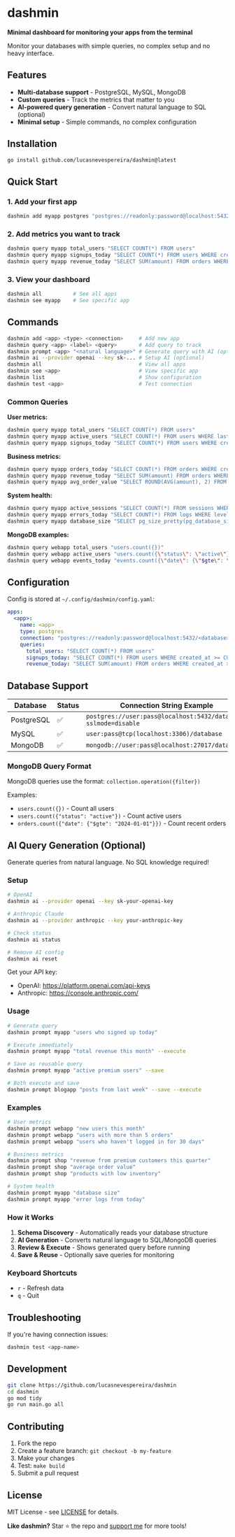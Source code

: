 # dashmin

**Minimal dashboard for monitoring your apps from the terminal**

Monitor your databases with simple queries, no complex setup and no heavy interface.

## Features

- **Multi-database support** - PostgreSQL, MySQL, MongoDB
- **Custom queries** - Track the metrics that matter to you
- **AI-powered query generation** - Convert natural language to SQL (optional)
- **Minimal setup** - Simple commands, no complex configuration

## Installation

```bash
go install github.com/lucasnevespereira/dashmin@latest
```

## Quick Start

### 1. Add your first app
```bash
dashmin add myapp postgres "postgres://readonly:password@localhost:5432/myapp_prod?sslmode=disable"
```

### 2. Add metrics you want to track
```bash
dashmin query myapp total_users "SELECT COUNT(*) FROM users"
dashmin query myapp signups_today "SELECT COUNT(*) FROM users WHERE created_at >= CURRENT_DATE"
dashmin query myapp revenue_today "SELECT SUM(amount) FROM orders WHERE created_at >= CURRENT_DATE"
```

### 3. View your dashboard
```bash
dashmin all          # See all apps
dashmin see myapp    # See specific app
```

## Commands

```bash
dashmin add <app> <type> <connection>     # Add new app
dashmin query <app> <label> <query>       # Add query to track
dashmin prompt <app> "<natural language>" # Generate query with AI (optional)
dashmin ai --provider openai --key sk-... # Setup AI (optional)
dashmin all                               # View all apps
dashmin see <app>                         # View specific app
dashmin list                              # Show configuration
dashmin test <app>                        # Test connection
```

### Common Queries

**User metrics:**
```bash
dashmin query myapp total_users "SELECT COUNT(*) FROM users"
dashmin query myapp active_users "SELECT COUNT(*) FROM users WHERE last_login > NOW() - INTERVAL '30 days'"
dashmin query myapp signups_today "SELECT COUNT(*) FROM users WHERE created_at >= CURRENT_DATE"
```

**Business metrics:**
```bash
dashmin query myapp orders_today "SELECT COUNT(*) FROM orders WHERE created_at >= CURRENT_DATE"
dashmin query myapp revenue_today "SELECT SUM(amount) FROM orders WHERE created_at >= CURRENT_DATE"
dashmin query myapp avg_order_value "SELECT ROUND(AVG(amount), 2) FROM orders"
```

**System health:**
```bash
dashmin query myapp active_sessions "SELECT COUNT(*) FROM sessions WHERE expires_at > NOW()"
dashmin query myapp errors_today "SELECT COUNT(*) FROM logs WHERE level = 'error' AND created_at >= CURRENT_DATE"
dashmin query myapp database_size "SELECT pg_size_pretty(pg_database_size(current_database()))"
```

**MongoDB examples:**
```bash
dashmin query webapp total_users "users.count({})"
dashmin query webapp active_users "users.count({\"status\": \"active\"})"
dashmin query webapp events_today "events.count({\"date\": {\"$gte\": \"2024-01-01\"}})"
```

## Configuration

Config is stored at `~/.config/dashmin/config.yaml`:

```yaml
apps:
  <app>:
    name: <app>
    type: postgres
    connection: "postgres://readonly:password@localhost:5432/<database>?sslmode=disable"
    queries:
      total_users: "SELECT COUNT(*) FROM users"
      signups_today: "SELECT COUNT(*) FROM users WHERE created_at >= CURRENT_DATE"
      revenue_today: "SELECT SUM(amount) FROM orders WHERE created_at >= CURRENT_DATE"
```

## Database Support

| Database   | Status | Connection String Example |
|------------|--------|---------------------------|
| PostgreSQL | ✅     | `postgres://user:pass@localhost:5432/database?sslmode=disable` |
| MySQL      | ✅     | `user:pass@tcp(localhost:3306)/database` |
| MongoDB    | ✅     | `mongodb://user:pass@localhost:27017/database` |

### MongoDB Query Format
MongoDB queries use the format: `collection.operation({filter})`

Examples:
- `users.count({})` - Count all users
- `users.count({"status": "active"})` - Count active users
- `orders.count({"date": {"$gte": "2024-01-01"}})` - Count recent orders

## AI Query Generation (Optional)

Generate queries from natural language. No SQL knowledge required!

### Setup

```bash
# OpenAI
dashmin ai --provider openai --key sk-your-openai-key

# Anthropic Claude
dashmin ai --provider anthropic --key your-anthropic-key

# Check status
dashmin ai status

# Remove AI config
dashmin ai reset
```

Get your API key:
- OpenAI: https://platform.openai.com/api-keys
- Anthropic: https://console.anthropic.com/

### Usage

```bash
# Generate query
dashmin prompt myapp "users who signed up today"

# Execute immediately
dashmin prompt myapp "total revenue this month" --execute

# Save as reusable query
dashmin prompt myapp "active premium users" --save

# Both execute and save
dashmin prompt blogapp "posts from last week" --save --execute
```

### Examples

```bash
# User metrics
dashmin prompt webapp "new users this month"
dashmin prompt webapp "users with more than 5 orders"
dashmin prompt webapp "users who haven't logged in for 30 days"

# Business metrics
dashmin prompt shop "revenue from premium customers this quarter"
dashmin prompt shop "average order value"
dashmin prompt shop "products with low inventory"

# System health
dashmin prompt myapp "database size"
dashmin prompt myapp "error logs from today"
```

### How it Works

1. **Schema Discovery** - Automatically reads your database structure
2. **AI Generation** - Converts natural language to SQL/MongoDB queries
3. **Review & Execute** - Shows generated query before running
4. **Save & Reuse** - Optionally save queries for monitoring

### Keyboard Shortcuts

- `r` - Refresh data
- `q` - Quit

## Troubleshooting

If you're having connection issues:

```bash
dashmin test <app-name>
```


## Development

```bash
git clone https://github.com/lucasnevespereira/dashmin
cd dashmin
go mod tidy
go run main.go all
```

## Contributing

1. Fork the repo
2. Create a feature branch: `git checkout -b my-feature`
3. Make your changes
4. Test: `make build`
5. Submit a pull request

## License

MIT License - see [LICENSE](LICENSE) for details.


**Like dashmin?** Star ⭐ the repo and [support me](https://github.com/lucasnevespereira) for more tools!
